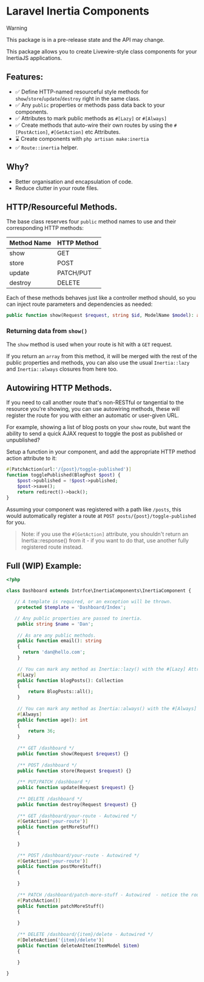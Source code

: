 # Laravel Inertia Components

> [!WARNING]  
> This package is in a pre-release state and the API may change.

This package allows you to create Livewire-style class components for your InertiaJS applications.

## Features:

- ✅ Define HTTP-named resourceful style methods for `show`/`store`/`update`/`destroy` right in the same class.
- ✅ Any `public` properties or methods pass data back to your components.
- ✅ Attributes to mark public methods as `#[Lazy]` or `#[Always]`
- ✅ Create methods that auto-wire their own routes by using the `#[PostAction]`, `#[GetAction]` etc Attributes.
- ⌛ Create components with `php artisan make:inertia`
- ✅ `Route::inertia` helper.

## Why?

- Better organisation and encapsulation of code.
- Reduce clutter in your route files.

## HTTP/Resourceful Methods.

The base class reserves four `public` method names to use and their corresponding HTTP methods:

| Method Name | HTTP Method |
|-------------|  -----      |
 | show        | GET         |
| store       | POST |
| update      | PATCH/PUT |
 | destroy | DELETE |

Each of these methods behaves just like a controller method should, so you can inject route parameters and dependencies as needed:

```php
public function show(Request $request, string $id, ModelName $model): array {}
```

### Returning data from `show()`

The `show` method is used when your route is hit with a `GET` request.

If you return an `array` from this method, it will be merged with the rest of the public properties and methods, you can also
use the usual `Inertia::lazy` and `Inertia::always` closures from here too.

## Autowiring HTTP Methods.

If you need to call another route that's non-RESTful or tangential to the resource you're showing, you can use autowiring
methods, these will register the route for you with either an automatic or user-given URL.

For example, showing a list of blog posts on your `show` route, but want the ability to send a quick AJAX request to toggle 
the post as published or unpublished? 

Setup a function in your component, and add the appropriate HTTP method action attribute to it:

```php
#[PatchAction(url:'/{post}/toggle-published')]
function togglePublished(BlogPost $post) {
    $post->published = !$post->published;
    $post->save();
    return redirect()->back();
}
```

Assuming your component was registered with a path like `/posts`, this would automatically register a route at
`POST posts/{post}/toggle-published` for you.

> Note: if you use the `#[GetAction]` attribute, you shouldn't return an Inertia::response() from it - if you want to do that, use another
> fully registered route instead.

## Full (WIP) Example:

```php
<?php

class Dashboard extends Intrfce\InertiaComponents\InertiaComponent {

   // A template is required, or an exception will be thrown.
    protected $template = 'Dashboard/Index';

   // Any public properties are passed to inertia.
    public string $name = 'Dan';
    
    // As are any public methods.
    public function email(): string 
    {
      return 'dan@hello.com';
    }
    
    // You can mark any method as Inertia::lazy() with the #[Lazy] Attribute:
    #[Lazy]
    public function blogPosts(): Collection
    {
        return BlogPosts::all();
    }
    
    // You can mark any method as Inertia::always() with the #[Always] Attribute:
    #[Always]
    public function age(): int
    {
        return 36;
    }
    
    /** GET /dashboard */
    public function show(Request $request) {}
    
    /** POST /dashboard */
    public function store(Request $request) {}
    
    /** PUT/PATCH /dashboard */
    public function update(Request $request) {}
    
    /** DELETE /dashboard */
    public function destroy(Request $request) {}
    
    /** GET /dashboard/your-route - Autowired */
    #[GetAction('your-route')]
    public function getMoreStuff()
    {
    
    }
    
    /** POST /dashboard/your-route - Autowired */
    #[GetAction('your-route')]
    public function postMoreStuff()
    {
    
    }
    
    /** PATCH /dashboard/patch-more-stuff - Autowired  - notice the route URL derived from the function name */
    #[PatchAction()]
    public function patchMoreStuff()
    {
    
    }
    
    /** DELETE /dashboard/{item}/delete - Autowired */
    #[DeleteAction('{item}/delete')]
    public function deleteAnItem(ItemModel $item)
    {
    
    }

}
```
